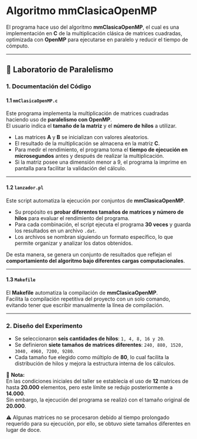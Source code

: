 # Algoritmo mmClasicaOpenMP

El programa hace uso del algoritmo **mmClasicaOpenMP**, el cual es una implementación en **C** de la multiplicación clásica de matrices cuadradas, optimizada con **OpenMP** para ejecutarse en paralelo y reducir el tiempo de cómputo.

---

## 📌 Laboratorio de Paralelismo

### 1. Documentación del Código

#### 1.1 `mmClasicaOpenMP.c`
Este programa implementa la multiplicación de matrices cuadradas haciendo uso de **paralelismo con OpenMP**.  
El usuario indica el **tamaño de la matriz** y el **número de hilos** a utilizar.  

- Las matrices **A** y **B** se inicializan con valores aleatorios.  
- El resultado de la multiplicación se almacena en la matriz **C**.  
- Para medir el rendimiento, el programa toma el **tiempo de ejecución en microsegundos** antes y después de realizar la multiplicación.  
- Si la matriz posee una dimensión menor a 9, el programa la imprime en pantalla para facilitar la validación del cálculo.  

---

#### 1.2 `lanzador.pl`
Este script automatiza la ejecución por conjuntos de **mmClasicaOpenMP**.  

- Su propósito es **probar diferentes tamaños de matrices y número de hilos** para evaluar el rendimiento del programa.  
- Para cada combinación, el script ejecuta el programa **30 veces** y guarda los resultados en un archivo `.dat`.  
- Los archivos se nombran siguiendo un formato específico, lo que permite organizar y analizar los datos obtenidos.  

De esta manera, se genera un conjunto de resultados que reflejan el **comportamiento del algoritmo bajo diferentes cargas computacionales**.  

---

#### 1.3 `Makefile`
El **Makefile** automatiza la compilación de **mmClasicaOpenMP**.  
Facilita la compilación repetitiva del proyecto con un solo comando, evitando tener que escribir manualmente la línea de compilación.  

---

### 2. Diseño del Experimento

- Se seleccionaron **seis cantidades de hilos**: `1, 4, 8, 16 y 20`.  
- Se definieron **siete tamaños de matrices diferentes**: `240, 880, 1520, 3040, 4960, 7200, 9280`.
- Cada tamaño fue elegido como múltiplo de **80**, lo cual facilita la distribución de hilos y mejora la estructura interna de los cálculos.  

📌 **Nota:**  
En las condiciones iniciales del taller se establecía el uso de **12** matrices de hasta **20.000** elementos, pero este límite se redujo posteriormente a **14.000**.  
Sin embargo, la ejecución del programa se realizó con el tamaño original de **20.000**.  

⚠️ Algunas matrices no se procesaron debido al tiempo prolongado requerido para su ejecución, por ello, se obtuvo siete tamaños diferentes en lugar de doce. 
